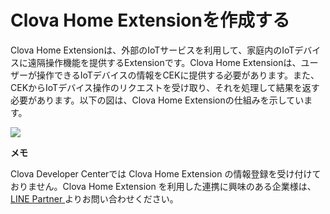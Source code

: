 # Clova Home Extensionを作成する

Clova Home Extensionは、外部のIoTサービスを利用して、家庭内のIoTデバイスに遠隔操作機能を提供するExtensionです。Clova Home Extensionは、ユーザーが操作できるIoTデバイスの情報をCEKに提供する必要があります。また、CEKからIoTデバイス操作のリクエストを受け取り、それを処理して結果を返す必要があります。以下の図は、Clova Home Extensionの仕組みを示しています。

![](/CEK/Resources/Images/CEK_Clova_Home_Extension_Operation_Structure.png)

<div class="note">
<p><strong>メモ</strong></p>
<p>Clova Developer Centerでは Clova Home Extension の情報登録を受け付けておりません。Clova Home Extension を利用した連携に興味のある企業様は、<a href="https://partner.line.me/ja" target="_blank"> LINE Partner </a> よりお問い合わせください。　
</p>
</div>

